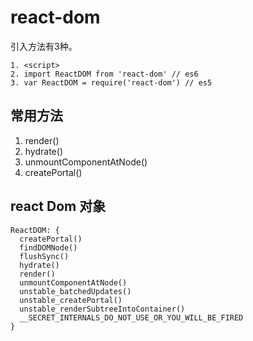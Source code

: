 # react-dom

引入方法有3种。

```
1. <script>
2. import ReactDOM from 'react-dom' // es6
3. var ReactDOM = require('react-dom') // es5
```

## 常用方法

1. render()
2. hydrate()
3. unmountComponentAtNode()
4. createPortal()

## react Dom 对象
```
ReactDOM: {
  createPortal()
  findDOMNode()
  flushSync()
  hydrate()
  render()
  unmountComponentAtNode()
  unstable_batchedUpdates()
  unstable_createPortal()
  unstable_renderSubtreeIntoContainer()
  __SECRET_INTERNALS_DO_NOT_USE_OR_YOU_WILL_BE_FIRED
}
```